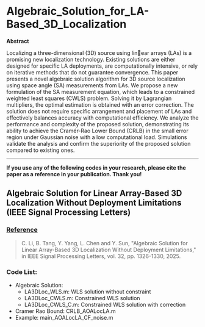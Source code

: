 # Algebraic_Solution_for_LA-Based_3D_Localization

**Abstract**

Localizing a three-dimensional (3D) source using linear arrays (LAs) is a promising new localization technology. Existing solutions are either designed for specific LA deployments, are computationally intensive, or rely on iterative methods that do not guarantee convergence. This paper presents a novel algebraic solution algorithm for 3D source localization using space angle (SA) measurements from LAs. We propose a new formulation of the SA measurement equation, which leads to a constrained weighted least squares (CWLS) problem. Solving it by Lagrangian multipliers, the
optimal estimation is obtained with an error correction. The solution does not require specific arrangement and placement of LAs and effectively balances accuracy with computational efficiency. We analyze the performance and complexity of the proposed solution, demonstrating its ability to achieve the Cramér-Rao Lower Bound (CRLB) in the small error region under Gaussian noise with a low computational load. Simulations validate the analysis and confirm the superiority of the proposed solution compared to existing ones.

---

**If you use any of the following codes in your research, please cite the paper as a reference in your publication. Thank you!**

## Algebraic Solution for Linear Array-Based 3D Localization Without Deployment Limitations (IEEE Signal Processing Letters)

### <u>Reference</u>
>C. Li, B. Tang, Y. Yang, L. Chen and Y. Sun, "Algebraic Solution for Linear Array-Based 3D Localization Without Deployment Limitations," in IEEE Signal Processing Letters, vol. 32, pp. 1326-1330, 2025.

### Code List:
- Algebraic Solution:
  - LA3DLoc_WLS.m: WLS solution without constraint
  - LA3DLoc_CWLS.m: Constrained WLS solution
  - LA3DLoc_CWLS_C.m: Constrained WLS solution with correction
- Cramer Rao Bound: CRLB_AOALocLA.m
- Example: main_AOALocLA_CF_noise.m
